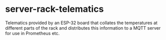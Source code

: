 # server-rack-telematics
Telematics provided by an ESP-32 board that collates the temperatures at different parts of the rack and distributes this information to a MQTT server for use in Prometheus etc.

